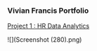 ### Vivian Francis Portfolio

[Project 1 : HR Data Analytics](https://github.com/VivFrancis/VivFrancis.Github.io/tree/main) 

![](Screenshot (280).png) 
